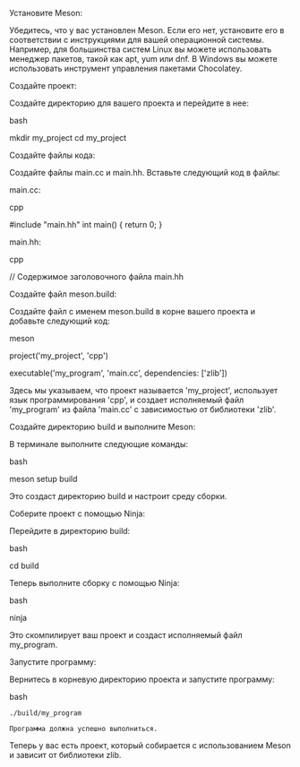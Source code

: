 Установите Meson:

Убедитесь, что у вас установлен Meson. Если его нет, установите его в соответствии с инструкциями для вашей операционной системы. Например, для большинства систем Linux вы можете использовать менеджер пакетов, такой как apt, yum или dnf. В Windows вы можете использовать инструмент управления пакетами Chocolatey.

Создайте проект:

Создайте директорию для вашего проекта и перейдите в нее:

bash

mkdir my_project
cd my_project

Создайте файлы кода:

Создайте файлы main.cc и main.hh. Вставьте следующий код в файлы:

main.cc:

cpp

#include "main.hh"
int main() { return 0; }

main.hh:

cpp

// Содержимое заголовочного файла main.hh

Создайте файл meson.build:

Создайте файл с именем meson.build в корне вашего проекта и добавьте следующий код:

meson

project('my_project', 'cpp')

executable('my_program', 'main.cc', dependencies: ['zlib'])

Здесь мы указываем, что проект называется 'my_project', использует язык программирования 'cpp', и создает исполняемый файл 'my_program' из файла 'main.cc' с зависимостью от библиотеки 'zlib'.

Создайте директорию build и выполните Meson:

В терминале выполните следующие команды:

bash

meson setup build

Это создаст директорию build и настроит среду сборки.

Соберите проект с помощью Ninja:

Перейдите в директорию build:

bash

cd build

Теперь выполните сборку с помощью Ninja:

bash

ninja

Это скомпилирует ваш проект и создаст исполняемый файл my_program.

Запустите программу:

Вернитесь в корневую директорию проекта и запустите программу:

bash

    ./build/my_program

    Программа должна успешно выполниться.

Теперь у вас есть проект, который собирается с использованием Meson и зависит от библиотеки zlib.